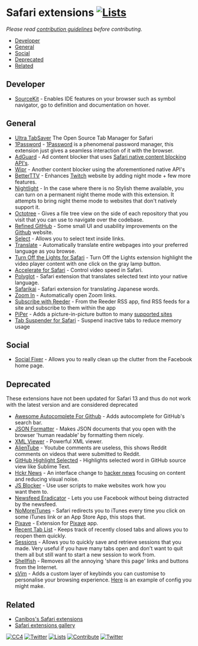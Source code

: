 # Safari extensions [![Lists](https://img.shields.io/badge/-more%20lists-0a0a0a.svg?style=flat&colorA=0a0a0a)](https://github.com/learn-anything/curated-lists)

_Please read [contribution guidelines](contributing.md) before contributing._

  - [Developer](#developer)
  - [General](#general)
  - [Social](#social)
  - [Deprecated](#deprecated)
  - [Related](#related)

## Developer

- [SourceKit](https://github.com/kishikawakatsumi/SourceKitForSafari) - Enables IDE features on your browser such as symbol navigator, go to definition and documentation on hover.

## General

- [Ultra TabSaver](https://github.com/morsamatias/UltraTabSaver) The Open Source Tab Manager for Safari
- [1Password](https://agilebits.com/onepassword/extensions) - [1Password](https://1password.com) is a phenomenal password manager, this extension just gives a seamless interaction of it with the browser.
- [AdGuard](https://adguard.com/en/adblock-adguard-safari.html) - Ad content blocker that uses [Safari native content blocking API's](https://developer.apple.com/library/content/documentation/Extensions/Conceptual/ContentBlockingRules/Introduction/Introduction.html).
- [Wipr](https://giorgiocalderolla.com/wipr.html) - Another content blocker using the aforementioned native API's
- [BetterTTV](https://nightdev.com/betterttv/) - Enhances [Twitch](http://twitch.tv/) website by adding night mode + few more features.
- [Nightlight](https://github.com/Gofake1/Nightlight) - In the case where there is no Stylish theme available, you can turn on a permanent night theme mode with this extension. It attempts to bring night theme mode to websites that don't natively support it.
- [Octotree](https://github.com/buunguyen/octotree) - Gives a file tree view on the side of each repository that you visit that you can use to navigate over the codebase.
- [Refined GitHub](https://github.com/lautis/refined-github-safari) - Some small UI and usability improvements on the [Github](https://github.com/) website.
- [Select](https://github.com/makoni/select-like-a-boss-for-safari) - Allows you to select text inside links.
- [Translate](http://sidetree.com/extensions.html#Translate) - Automatically translate entire webpages into your preferred language as you browse.
- [Turn Off the Lights for Safari](https://www.turnoffthelights.com) - Turn Off the Lights extension highlight the video player content with one click on the gray lamp button.
- [Accelerate for Safari](https://itunes.apple.com/us/app/accelerate-for-safari/id1459809092?mt=12) - Control video speed in Safari.
- [Polyglot](https://github.com/uetchy/Polyglot) - Safari extension that translates selected text into your native language.
- [Safarikai](https://github.com/ashchan/safarikai) - Safari extension for translating Japanese words.
- [Zoom In](https://github.com/nothingmagical/ZoomIn) - Automatically open Zoom links.
- [Subscribe with Reeder](https://www.reederapp.com) - From the Reeder RSS app, find RSS feeds for a site and subscribe to them within the app
- [PiPer](https://github.com/amarcu5/PiPer) - Adds a picture-in-picture button to many [supported sites](https://github.com/amarcu5/PiPer#supported-sites)
- [Tab Suspender for Safari](https://apps.apple.com/us/app/tab-suspender-for-safari/id1495356253) - Suspend inactive tabs to reduce memory usage

## Social

- [Social Fixer](http://socialfixer.com/download.html) - Allows you to really clean up the clutter from the Facebook home page.

## Deprecated

These extensions have not been updated for Safari 13 and thus do not work with the latest version and are considered deprecated

- [Awesome Autocomplete For Github](https://github.com/algolia/github-awesome-autocomplete) - Adds autocomplete for GitHub's search bar.
- [JSON Formatter](https://github.com/rfletcher/safari-json-formatter) - Makes JSON documents that you open with the browser 'human readable' by formatting them nicely.
- [XML Viewer](https://github.com/sergeche/xmlview) - Powerful XML viewer.
- [AlienTube](https://github.com/mabako/alientube) - Youtube comments are useless, this shows Reddit comments on videos that were submitted to Reddit.
- [GitHub Highlight Selected](https://github.com/Nuclides/github-highlight-selected) - Highlights selected word in GitHub source view like Sublime Text.
- [Hckr News](https://hckrnews.com/about.html#extensions) - An interface change to [hacker news](https://news.ycombinator.com/) focusing on content and reducing visual noise.
- [JS Blocker](http://jsblocker.toggleable.com/) - Use user scripts to make websites work how you want them to.
- [Newsfeed Eradicator](http://antonosika.github.io/newsfeed-eradicator/) - Lets you use Facebook without being distracted by the newsfeed.
- [NoMoreiTunes](http://nomoreitunes.einserver.de/) - Safari redirects you to iTunes every time you click on some iTunes link or an App Store App, this stops that.
- [Pixave](http://www.littlehj.com/Pixave.safariextz) - Extension for [Pixave](http://www.littlehj.com/mac/) app.
- [Recent Tab List](http://nickvdp.com/tablist/) - Keeps track of recently closed tabs and allows you to reopen them quickly.
- [Sessions](https://sessions-extension.github.io/Sessions/) - Allows you to quickly save and retrieve sessions that you made. Very useful if you have many tabs open and don't want to quit them all but still want to start a new session to work from.
- [Shellfish](http://open-bits.com/shellfish/) - Removes all the annoying 'share this page' links and buttons from the Internet.
- [sVim](https://github.com/flipxfx/sVim) - Adds a custom layer of keybinds you can customise to personalise your browsing experience. [Here](https://gist.github.com/c26e6a05e4e426e0542e55b7513b581c) is an example of config you might make.

## Related

- [Canibos's Safari extensions](http://canisbos.com)
- [Safari extensions gallery](https://safari-extensions.apple.com)

[![CC4](https://img.shields.io/badge/license-CC4-0a0a0a.svg?style=flat&colorA=0a0a0a)](https://creativecommons.org/licenses/by/4.0/) [![Twitter](http://bit.ly/nikitatweet)](https://twitter.com/nikitavoloboev)
[![Lists](https://img.shields.io/badge/-more%20lists-0a0a0a.svg?style=flat&colorA=0a0a0a)](https://github.com/learn-anything/curated-lists)
[![Contribute](https://img.shields.io/badge/-contribute-0a0a0a.svg?style=flat&colorA=0a0a0a)](contributing.md)
[![Twitter](http://bit.ly/latwitt)](https://twitter.com/learnanything_)
